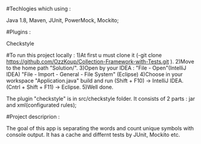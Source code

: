 #Techlogies which using :

Java 1.8, Maven, JUnit, PowerMock, Mockito;

#Plugins :

Checkstyle

#To run this project locally : 1)At first u must clone it (-git clone https://github.com/OzzKoup/Collection-Framework-with-Tests.git ). 2)Move to the home path "Solution/". 3)Open by your IDEA : "File - Open"(IntelliJ IDEA) "File - Import - General - File System" (Eclipse) 4)Choose in your workspace "Application.java" build and run (Shift + F10) -> IntelliJ IDEA. (Cntrl + Shift + F11) -> Eclipse. 5)Well done.

The plugin "checkstyle" is in src/checkstyle folder. It consists of 2 parts : jar and xml(configurated rules);

#Project descriprion :

The goal of this app is separating the words and count unique symbols with console output. 
It has a cache and differnt tests by JUnit, Mockito etc.

